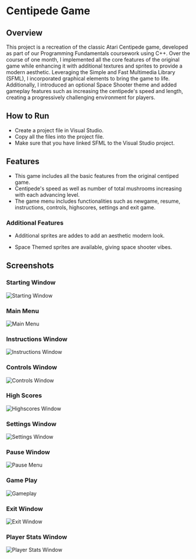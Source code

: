 # Centipede Game
## Overview
This project is a recreation of the classic Atari Centipede game, developed as part of our Programming Fundamentals coursework using C++. Over the course of one month, I implemented all the core features of the original game while enhancing it with additional textures and sprites to provide a modern aesthetic. Leveraging the Simple and Fast Multimedia Library (SFML), I incorporated graphical elements to bring the game to life. Additionally, I introduced an optional Space Shooter theme and added gameplay features such as increasing the centipede's speed and length, creating a progressively challenging environment for players.

## How to Run
- Create a project file in Visual Studio.
- Copy all the files into the project file.
- Make sure that you have linked SFML to the Visual Studio project.

## Features
- This game includes all the basic features from the original centiped game.
- Centipede's speed as well as number of total mushrooms increasing with each advancing level.
- The game menu includes functionalities such as newgame, resume, instructions, controls, highscores, settings and exit game.

### Additional Features
- Additional sprites are addes to add an aesthetic modern look.

- Space Themed sprites are available, giving space shooter vibes.

## Screenshots

### Starting Window
![Starting Window](https://github.com/user-attachments/assets/a7b44759-c82a-4aba-aa55-8eff862af52d)

### Main Menu
![Main Menu](https://github.com/user-attachments/assets/63ce4917-abc2-4a18-8ca7-9160bc9d32de)

### Instructions Window
![Instructions Window](https://github.com/user-attachments/assets/427cff9a-5c94-4eaa-b252-3d1b0e48f615)

### Controls Window
![Controls Window](https://github.com/user-attachments/assets/6f0e34aa-2783-4081-9dd8-2533cbb2d9f7)

### High Scores
![Highscores Window](https://github.com/user-attachments/assets/41be30df-f082-4c5f-9a71-f159aba6b124)

### Settings Window
![Settings Window](https://github.com/user-attachments/assets/22b0ee50-9cc8-48cb-ad58-9c7a2f292ea8)

### Pause Window
![Pause Menu](https://github.com/user-attachments/assets/00d2df45-e16d-4e8e-ada8-33a55d1e05f0)

### Game Play
![Gameplay](https://github.com/user-attachments/assets/b9eda11b-afaf-42e7-a8dc-4f5e1ec7fb31)

### Exit Window
![Exit Window](https://github.com/user-attachments/assets/67781b09-8767-4a58-a2ce-5deb9f3f6f45)

### Player Stats Window
![Player Stats Window](https://github.com/user-attachments/assets/40add446-867e-4df3-bf7c-21cbf11625bb)

